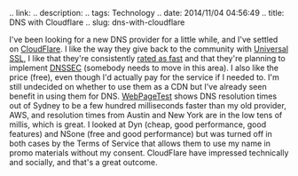 .. link: 
.. description: 
.. tags: Technology
.. date: 2014/11/04 04:56:49
.. title: DNS with Cloudflare
.. slug: dns-with-cloudflare

I've been looking for a new DNS provider for a little while, and I've settled on [CloudFlare](https://www.cloudflare.com).
I like the way they give back to the community with [Universal SSL](https://www.cloudflare.com/ssl), I like that they're consistently [rated as fast](http://www.solvedns.com/dns-comparison/2014/08) and that they're planning to implement [DNSSEC](http://blog.cloudflare.com/dnssec-an-introduction/) (somebody needs to move in this area).
I also like the price (free), even though I'd actually pay for the service if I needed to.
I'm still undecided on whether to use them as a CDN but I've already seen benefit in using them for DNS.
[WebPageTest](https://www.webpagetest.org) shows DNS resolution times out of Sydney to be a few hundred milliseconds faster than my old provider, AWS, and resolution times from Austin and New York are in the low tens of millis, which is great.
I looked at Dyn (cheap, good performance, good features) and NSone (free and good performance) but was turned off in both cases by the Terms of Service that allows them to use my name in promo materials without my consent.
CloudFlare have impressed technically and socially, and that's a great outcome.
